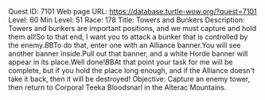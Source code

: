 Quest ID: 7101
Web page URL: https://database.turtle-wow.org/?quest=7101
Level: 60
Min Level: 51
Race: 178
Title: Towers and Bunkers
Description: Towers and bunkers are important positions, and we must capture and hold them all!So to that end, I want you to attack a bunker that is controlled by the enemy.$B$BTo do that, enter one with an Alliance banner.You will see another banner inside.Pull out that banner, and a white Horde banner will appear in its place.Well done!$B$BAt that point your task for me will be complete, but if you hold the place long enough, and if the Alliance doesn't take it back, then it will be destroyed!
Objective: Capture an enemy tower, then return to Corporal Teeka Bloodsnarl in the Alterac Mountains.
